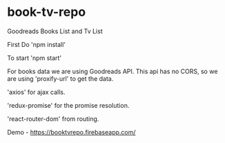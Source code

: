 # book-tv-repo
Goodreads Books List and Tv List


First Do 'npm install'

To start 'npm start'

For books data we are using Goodreads API. This api has no CORS, so we are using 'proxify-url' to get the data.

'axios' for ajax calls.

'redux-promise' for the promise resolution.

'react-router-dom' from routing.

Demo - https://booktvrepo.firebaseapp.com/ 
